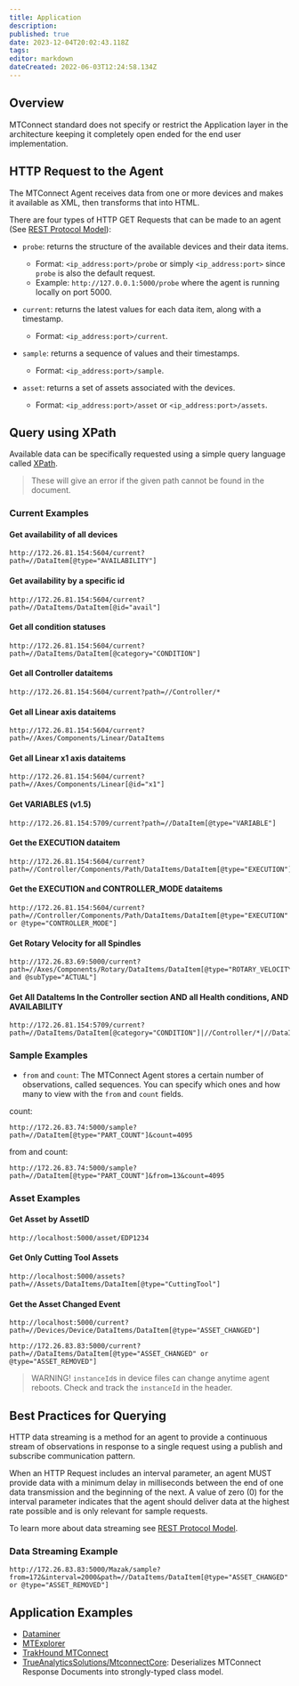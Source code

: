 ```yaml
---
title: Application
description: 
published: true
date: 2023-12-04T20:02:43.118Z
tags: 
editor: markdown
dateCreated: 2022-06-03T12:24:58.134Z
---
```



## Overview

MTConnect standard does not specify or restrict the Application layer in the architecture keeping it completely open ended for the end user implementation.

## HTTP Request to the Agent

The MTConnect Agent receives data from one or more devices and makes it available as XML, then transforms that into HTML. 

There are four types of HTTP GET Requests that can be made to an agent (See [REST Protocol Model](https://model.mtconnect.org/#Package__8082e379-d82e-4b0e-abad-83cdf92f7fe6)):

- `probe`: returns the structure of the available devices and their data items.
  - Format: `<ip_address:port>/probe` or simply `<ip_address:port>` since `probe` is also the default request.
  - Example: `http://127.0.0.1:5000/probe` where the agent is running locally on port 5000.

- `current`: returns the latest values for each data item, along with a timestamp.
  - Format: `<ip_address:port>/current`.

- `sample`: returns a sequence of values and their timestamps.
  - Format: `<ip_address:port>/sample`.

- `asset`: returns a set of assets associated with the devices.
  - Format: `<ip_address:port>/asset` or `<ip_address:port>/assets`.

## Query using XPath

Available data can be specifically requested using a simple query language called [XPath](https://en.wikipedia.org/wiki/XPath).

> These will give an error if the given path cannot be found in the document.

### Current Examples


#### Get availability of all devices

```
http://172.26.81.154:5604/current?path=//DataItem[@type="AVAILABILITY"]
```

#### Get availability by a specific id

```
http://172.26.81.154:5604/current?path=//DataItems/DataItem[@id="avail"]
```

#### Get all condition statuses

```
http://172.26.81.154:5604/current?path=//DataItems/DataItem[@category="CONDITION"]
```

#### Get all Controller dataitems

```
http://172.26.81.154:5604/current?path=//Controller/*
```

#### Get all Linear axis dataitems

```
http://172.26.81.154:5604/current?path=//Axes/Components/Linear/DataItems
```

#### Get all Linear x1 axis dataitems

```
http://172.26.81.154:5604/current?path=//Axes/Components/Linear[@id="x1"]
```

#### Get VARIABLES (v1.5)

```
http://172.26.81.154:5709/current?path=//DataItem[@type="VARIABLE"]
```

#### Get the EXECUTION dataitem

```
http://172.26.81.154:5604/current?path=//Controller/Components/Path/DataItems/DataItem[@type="EXECUTION"]
```

#### Get the EXECUTION and CONTROLLER_MODE dataitems

```
http://172.26.81.154:5604/current?path=//Controller/Components/Path/DataItems/DataItem[@type="EXECUTION" or @type="CONTROLLER_MODE"]
```

#### Get Rotary Velocity for all Spindles

```
http://172.26.83.69:5000/current?path=//Axes/Components/Rotary/DataItems/DataItem[@type="ROTARY_VELOCITY" and @subType="ACTUAL"]
```


#### Get All DataItems In the Controller section AND all Health conditions, AND AVAILABILITY 

```
http://172.26.81.154:5709/current?path=//DataItems/DataItem[@category="CONDITION"]|//Controller/*|//DataItem[@type="AVAILABILITY"]
```

### Sample Examples

- `from` and `count`:  The MTConnect Agent stores a certain number of observations, called sequences. You can specify which ones and how many to view with the `from` and `count` fields.

count:
```
http://172.26.83.74:5000/sample?path=//DataItem[@type="PART_COUNT"]&count=4095
```

from and count: 
```
http://172.26.83.74:5000/sample?path=//DataItem[@type="PART_COUNT"]&from=13&count=4095
```

### Asset Examples

#### Get Asset by AssetID

```
http://localhost:5000/asset/EDP1234
```

#### Get Only Cutting Tool Assets

```
http://localhost:5000/assets?path=//Assets/DataItems/DataItem[@type="CuttingTool"]
```

#### Get the Asset Changed Event

```
http://localhost:5000/current?path=//Devices/Device/DataItems/DataItem[@type="ASSET_CHANGED"]
```


```
http://172.26.83.83:5000/current?path=//DataItems/DataItem[@type="ASSET_CHANGED" or @type="ASSET_REMOVED"]
```

> WARNING! `instanceId`s in device files can change anytime agent reboots.  Check and track the `instanceId` in the header.

## Best Practices for Querying

HTTP data streaming is a method for an agent to provide a continuous stream of observations in response to a single request using a publish and subscribe communication pattern. 

When an HTTP Request includes an interval parameter, an agent MUST provide data with a minimum delay in milliseconds between the end of one data transmission and the beginning of the next. A value of zero (0) for the interval parameter indicates that the agent should deliver data at the highest rate possible and is only relevant for sample requests.


To learn more about data streaming see [REST Protocol Model](https://model.mtconnect.org/#Package__8082e379-d82e-4b0e-abad-83cdf92f7fe6).

### Data Streaming Example

```
http://172.26.83.83:5000/Mazak/sample?from=172&interval=2000&path=//DataItems/DataItem[@type="ASSET_CHANGED" or @type="ASSET_REMOVED"]
```

## Application Examples

- [Dataminer](https://github.com/mtconnect/dataminer)
- [MTExplorer](https://github.com/mtconnect/mtexplorer)
- [TrakHound MTConnect](https://github.com/TrakHound/MTConnect.NET)
- [TrueAnalyticsSolutions/MtconnectCore](https://github.com/TrueAnalyticsSolutions/MtconnectCore): Deserializes MTConnect Response Documents into strongly-typed class model.